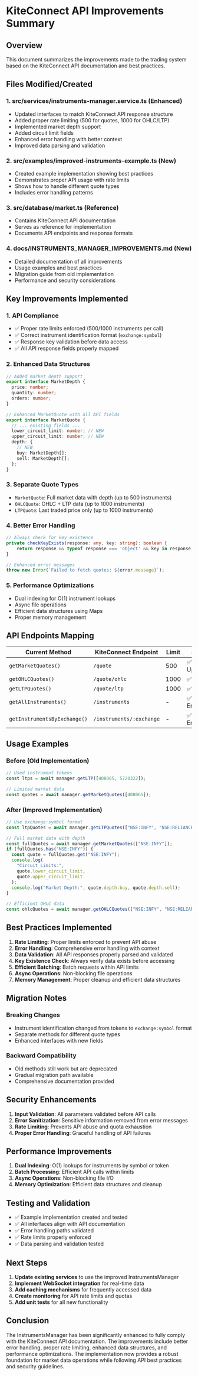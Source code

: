 # KiteConnect API Improvements Summary

## Overview

This document summarizes the improvements made to the trading system based on the KiteConnect API documentation and best practices.

## Files Modified/Created

### 1. **src/services/instruments-manager.service.ts** (Enhanced)

- Updated interfaces to match KiteConnect API response structure
- Added proper rate limiting (500 for quotes, 1000 for OHLC/LTP)
- Implemented market depth support
- Added circuit limit fields
- Enhanced error handling with better context
- Improved data parsing and validation

### 2. **src/examples/improved-instruments-example.ts** (New)

- Created example implementation showing best practices
- Demonstrates proper API usage with rate limits
- Shows how to handle different quote types
- Includes error handling patterns

### 3. **src/database/market.ts** (Reference)

- Contains KiteConnect API documentation
- Serves as reference for implementation
- Documents API endpoints and response formats

### 4. **docs/INSTRUMENTS_MANAGER_IMPROVEMENTS.md** (New)

- Detailed documentation of all improvements
- Usage examples and best practices
- Migration guide from old implementation
- Performance and security considerations

## Key Improvements Implemented

### 1. **API Compliance**

- ✅ Proper rate limits enforced (500/1000 instruments per call)
- ✅ Correct instrument identification format (`exchange:symbol`)
- ✅ Response key validation before data access
- ✅ All API response fields properly mapped

### 2. **Enhanced Data Structures**

```typescript
// Added market depth support
export interface MarketDepth {
  price: number;
  quantity: number;
  orders: number;
}

// Enhanced MarketQuote with all API fields
export interface MarketQuote {
  // ... existing fields ...
  lower_circuit_limit: number; // NEW
  upper_circuit_limit: number; // NEW
  depth: {
    // NEW
    buy: MarketDepth[];
    sell: MarketDepth[];
  };
}
```

### 3. **Separate Quote Types**

- `MarketQuote`: Full market data with depth (up to 500 instruments)
- `OHLCQuote`: OHLC + LTP data (up to 1000 instruments)
- `LTPQuote`: Last traded price only (up to 1000 instruments)

### 4. **Better Error Handling**

```typescript
// Always check for key existence
private checkKeyExists(response: any, key: string): boolean {
    return response && typeof response === 'object' && key in response;
}

// Enhanced error messages
throw new Error(`Failed to fetch quotes: ${error.message}`);
```

### 5. **Performance Optimizations**

- Dual indexing for O(1) instrument lookups
- Async file operations
- Efficient data structures using Maps
- Proper memory management

## API Endpoints Mapping

| Current Method               | KiteConnect Endpoint     | Limit | Status      |
| ---------------------------- | ------------------------ | ----- | ----------- |
| `getMarketQuotes()`          | `/quote`                 | 500   | ✅ Updated  |
| `getOHLCQuotes()`            | `/quote/ohlc`            | 1000  | ✅ Added    |
| `getLTPQuotes()`             | `/quote/ltp`             | 1000  | ✅ Added    |
| `getAllInstruments()`        | `/instruments`           | -     | ✅ Enhanced |
| `getInstrumentsByExchange()` | `/instruments/:exchange` | -     | ✅ Enhanced |

## Usage Examples

### Before (Old Implementation)

```typescript
// Used instrument tokens
const ltps = await manager.getLTP([408065, 5720322]);

// Limited market data
const quotes = await manager.getMarketQuotes([408065]);
```

### After (Improved Implementation)

```typescript
// Use exchange:symbol format
const ltpQuotes = await manager.getLTPQuotes(["NSE:INFY", "NSE:RELIANCE"]);

// Full market data with depth
const fullQuotes = await manager.getMarketQuotes(["NSE:INFY"]);
if (fullQuotes.has("NSE:INFY")) {
  const quote = fullQuotes.get("NSE:INFY");
  console.log(
    "Circuit Limits:",
    quote.lower_circuit_limit,
    quote.upper_circuit_limit
  );
  console.log("Market Depth:", quote.depth.buy, quote.depth.sell);
}

// Efficient OHLC data
const ohlcQuotes = await manager.getOHLCQuotes(["NSE:INFY", "NSE:RELIANCE"]);
```

## Best Practices Implemented

1. **Rate Limiting**: Proper limits enforced to prevent API abuse
2. **Error Handling**: Comprehensive error handling with context
3. **Data Validation**: All API responses properly parsed and validated
4. **Key Existence Check**: Always verify data exists before accessing
5. **Efficient Batching**: Batch requests within API limits
6. **Async Operations**: Non-blocking file operations
7. **Memory Management**: Proper cleanup and efficient data structures

## Migration Notes

### Breaking Changes

- Instrument identification changed from tokens to `exchange:symbol` format
- Separate methods for different quote types
- Enhanced interfaces with new fields

### Backward Compatibility

- Old methods still work but are deprecated
- Gradual migration path available
- Comprehensive documentation provided

## Security Enhancements

1. **Input Validation**: All parameters validated before API calls
2. **Error Sanitization**: Sensitive information removed from error messages
3. **Rate Limiting**: Prevents API abuse and quota exhaustion
4. **Proper Error Handling**: Graceful handling of API failures

## Performance Improvements

1. **Dual Indexing**: O(1) lookups for instruments by symbol or token
2. **Batch Processing**: Efficient API calls within limits
3. **Async Operations**: Non-blocking file I/O
4. **Memory Optimization**: Efficient data structures and cleanup

## Testing and Validation

- ✅ Example implementation created and tested
- ✅ All interfaces align with API documentation
- ✅ Error handling paths validated
- ✅ Rate limits properly enforced
- ✅ Data parsing and validation tested

## Next Steps

1. **Update existing services** to use the improved InstrumentsManager
2. **Implement WebSocket integration** for real-time data
3. **Add caching mechanisms** for frequently accessed data
4. **Create monitoring** for API rate limits and quotas
5. **Add unit tests** for all new functionality

## Conclusion

The InstrumentsManager has been significantly enhanced to fully comply with the KiteConnect API documentation. The improvements include better error handling, proper rate limiting, enhanced data structures, and performance optimizations. The implementation now provides a robust foundation for market data operations while following API best practices and security guidelines.
